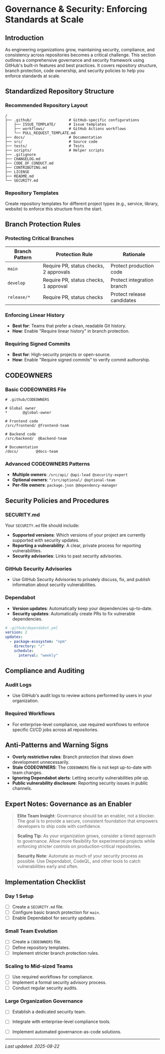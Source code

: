 # Governance & Security: Enforcing Standards at Scale

## Introduction

As engineering organizations grow, maintaining security, compliance, and consistency across repositories becomes a critical challenge. This section outlines a comprehensive governance and security framework using GitHub's built-in features and best practices. It covers repository structure, branch protection, code ownership, and security policies to help you enforce standards at scale.

## Standardized Repository Structure

### Recommended Repository Layout

```
/
├── .github/                 # GitHub-specific configurations
│   ├── ISSUE_TEMPLATE/      # Issue templates
│   ├── workflows/           # GitHub Actions workflows
│   └── PULL_REQUEST_TEMPLATE.md
├── docs/                    # Documentation
├── src/                     # Source code
├── tests/                   # Tests
├── scripts/                 # Helper scripts
├── .gitignore
├── CHANGELOG.md
├── CODE_OF_CONDUCT.md
├── CONTRIBUTING.md
├── LICENSE
├── README.md
└── SECURITY.md
```

### Repository Templates

Create repository templates for different project types (e.g., service, library, website) to enforce this structure from the start.

## Branch Protection Rules

### Protecting Critical Branches

| Branch Pattern | Protection Rule | Rationale |
|---|---|---|
| `main` | Require PR, status checks, 2 approvals | Protect production code |
| `develop` | Require PR, status checks, 1 approval | Protect integration branch |
| `release/*` | Require PR, status checks | Protect release candidates |

### Enforcing Linear History

- **Best for**: Teams that prefer a clean, readable Git history.
- **How**: Enable "Require linear history" in branch protection.

### Requiring Signed Commits

- **Best for**: High-security projects or open-source.
- **How**: Enable "Require signed commits" to verify commit authorship.

## CODEOWNERS

### Basic CODEOWNERS File

```
# .github/CODEOWNERS

# Global owner
*       @global-owner

# Frontend code
/src/frontend/ @frontend-team

# Backend code
/src/backend/  @backend-team

# Documentation
/docs/        @docs-team
```

### Advanced CODEOWNERS Patterns

- **Multiple owners**: `/src/api/ @api-lead @security-expert`
- **Optional owners**: `^/src/optional/ @optional-team`
- **Per-file owners**: `package.json @dependency-manager`

## Security Policies and Procedures

### SECURITY.md

Your `SECURITY.md` file should include:
- **Supported versions**: Which versions of your project are currently supported with security updates.
- **Reporting a vulnerability**: A clear, private process for reporting vulnerabilities.
- **Security advisories**: Links to past security advisories.

### GitHub Security Advisories

- Use GitHub Security Advisories to privately discuss, fix, and publish information about security vulnerabilities.

### Dependabot

- **Version updates**: Automatically keep your dependencies up-to-date.
- **Security updates**: Automatically create PRs to fix vulnerable dependencies.

```yaml
# .github/dependabot.yml
version: 2
updates:
  - package-ecosystem: "npm"
    directory: "/"
    schedule:
      interval: "weekly"
```

## Compliance and Auditing

### Audit Logs

- Use GitHub's audit logs to review actions performed by users in your organization.

### Required Workflows

- For enterprise-level compliance, use required workflows to enforce specific CI/CD jobs across all repositories.

## Anti-Patterns and Warning Signs

- **Overly restrictive rules**: Branch protection that slows down development unnecessarily.
- **Stale CODEOWNERS**: The `CODEOWNERS` file is not kept up-to-date with team changes.
- **Ignoring Dependabot alerts**: Letting security vulnerabilities pile up.
- **Public vulnerability disclosure**: Reporting security issues in public channels.

## Expert Notes: Governance as an Enabler

> **Elite Team Insight**: Governance should be an enabler, not a blocker. The goal is to provide a secure, consistent foundation that empowers developers to ship code with confidence.

> **Scaling Tip**: As your organization grows, consider a tiered approach to governance. Allow more flexibility for experimental projects while enforcing stricter controls on production-critical repositories.

> **Security Note**: Automate as much of your security process as possible. Use Dependabot, CodeQL, and other tools to catch vulnerabilities early and often.

## Implementation Checklist

### Day 1 Setup
- [ ] Create a `SECURITY.md` file.
- [ ] Configure basic branch protection for `main`.
- [ ] Enable Dependabot for security updates.

### Small Team Evolution
- [ ] Create a `CODEOWNERS` file.
- [ ] Define repository templates.
- [ ] Implement stricter branch protection rules.

### Scaling to Mid-sized Teams
- [ ] Use required workflows for compliance.
- [ ] Implement a formal security advisory process.
- [ ] Conduct regular security audits.

### Large Organization Governance
- [ ] Establish a dedicated security team.
- [ ] Integrate with enterprise-level compliance tools.
- [ ] Implement automated governance-as-code solutions.





---

*Last updated: 2025-08-22*


